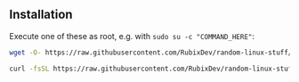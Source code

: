 ## Installation
Execute one of these as root, e.g. with `sudo su -c "COMMAND_HERE"`:
```bash
wget -O- https://raw.githubusercontent.com/RubixDev/random-linux-stuff/main/useful-programs/install.sh | bash
```
```bash
curl -fsSL https://raw.githubusercontent.com/RubixDev/random-linux-stuff/main/useful-programs/install.sh | bash
```
